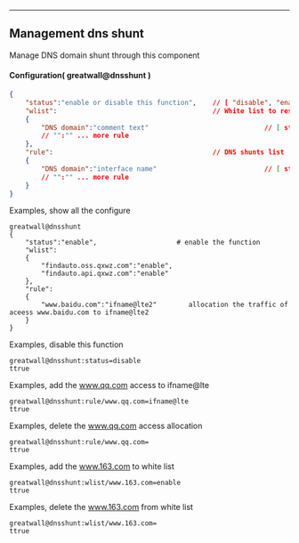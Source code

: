 ***
## Management dns shunt
Manage DNS domain shunt through this component

#### Configuration( greatwall@dnsshunt )
```json
{
    "status":"enable or disable this function",    // [ "disable", "enable" ]
    "wlist":                                       // White list to resolv on main and back ifname
    {
        "DNS domain":"comment text"                             // [ string ]:[ string ]
        // "":"" ... more rule
    },
    "rule":                                        // DNS shunts list
    {
        "DNS domain":"interface name"                           // [ string ]:[ "ifname@lte", "ifname@lte2" ]
        // "":"" ... more rule
    }
}
```
Examples, show all the configure
```shell
greatwall@dnsshunt
{
    "status":"enable",                    # enable the function
    "wlist":
    {
        "findauto.oss.qxwz.com":"enable",
        "findauto.api.qxwz.com":"enable"
    },
    "rule":
    {
        "www.baidu.com":"ifname@lte2"        allocation the traffic of aceess www.baidu.com to ifname@lte2
    }
}
```  
Examples, disable this function
```shell
greatwall@dnsshunt:status=disable
ttrue
```  
Examples, add the www.qq.com access to ifname@lte
```shell
greatwall@dnsshunt:rule/www.qq.com=ifname@lte
ttrue
```  
Examples, delete the www.qq.com access allocation
```shell
greatwall@dnsshunt:rule/www.qq.com=
ttrue
```  
Examples, add the www.163.com to white list
```shell
greatwall@dnsshunt:wlist/www.163.com=enable
ttrue
```  
Examples, delete the www.163.com from white list
```shell
greatwall@dnsshunt:wlist/www.163.com=
ttrue
```  

